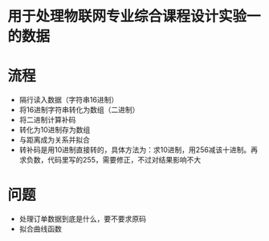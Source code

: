 # 用于处理物联网专业综合课程设计实验一的数据
# 流程
- 隔行读入数据（字符串16进制）
- 将16进制字符串转化为数组（二进制）
- 将二进制计算补码
- 转化为10进制存为数组
- 与距离成为关系并拟合
- 转补码是用10进制直接转的，具体方法为：求10进制，用256减该十进制。再求负数，代码里写的255，需要修正，不过对结果影响不大

# 问题
- 处理订单数据到底是什么，要不要求原码
- 拟合曲线函数


